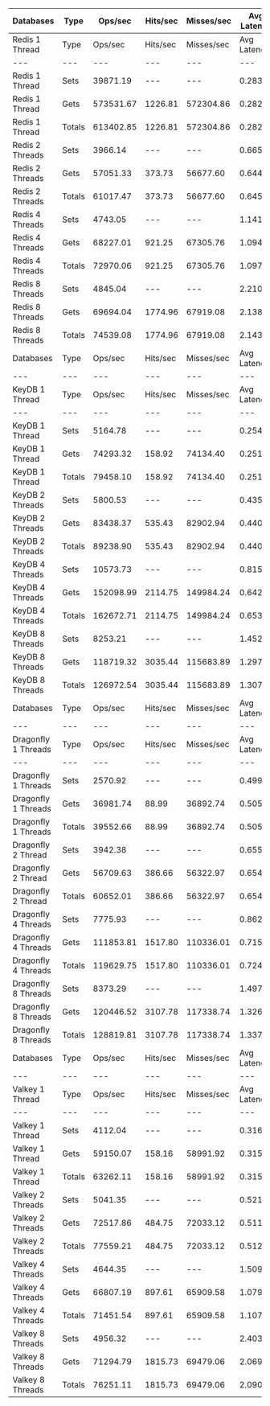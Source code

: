| Databases | Type | Ops/sec | Hits/sec | Misses/sec | Avg Latency | p50 Latency | p99 Latency | p99.9 Latency | KB/sec |
| --- | --- | --- | --- | --- | --- | --- | --- | --- | --- |
| Redis 1 Thread | Type | Ops/sec | Hits/sec | Misses/sec | Avg Latency | p50 Latency | p99 Latency | p99.9 Latency | KB/sec |
| --- | --- | --- | --- | --- | --- | --- | --- | --- | --- |
Redis 1 Thread | Sets | 39871.19 | --- | --- | 0.28320 | 0.27900 | 0.43900 | 0.44700 | 1868.51 |
Redis 1 Thread | Gets | 573531.67 | 1226.81 | 572304.86 | 0.28257 | 0.27900 | 0.47900 | 0.65500 | 21285.95 |
Redis 1 Thread | Totals | 613402.85 | 1226.81 | 572304.86 | 0.28261 | 0.27900 | 0.47900 | 0.65500 | 23154.46 |
Redis 2 Threads | Sets | 3966.14 | --- | --- | 0.66503 | 0.35100 | 4.09500 | 4.28700 | 185.87 |
Redis 2 Threads | Gets | 57051.33 | 373.73 | 56677.60 | 0.64401 | 0.34300 | 3.55100 | 5.37500 | 2118.52 |
Redis 2 Threads | Totals | 61017.47 | 373.73 | 56677.60 | 0.64538 | 0.34300 | 3.58300 | 5.34300 | 2304.39 |
Redis 4 Threads | Sets | 4743.05 | --- | --- | 1.14194 | 1.12700 | 1.93500 | 2.00700 | 222.30 |
Redis 4 Threads | Gets | 68227.01 | 921.25 | 67305.76 | 1.09458 | 1.09500 | 1.88700 | 2.06300 | 2535.91 |
Redis 4 Threads | Totals | 72970.06 | 921.25 | 67305.76 | 1.09766 | 1.09500 | 1.89500 | 2.06300 | 2758.21 |
Redis 8 Threads | Sets | 4845.04 | --- | --- | 2.21064 | 2.19100 | 3.87100 | 3.99900 | 227.07 |
Redis 8 Threads | Gets | 69694.04 | 1774.96 | 67919.08 | 2.13862 | 2.12700 | 3.83900 | 4.35100 | 2594.49 |
Redis 8 Threads | Totals | 74539.08 | 1774.96 | 67919.08 | 2.14330 | 2.14300 | 3.83900 | 4.28700 | 2821.56 |
| Databases | Type | Ops/sec | Hits/sec | Misses/sec | Avg Latency | p50 Latency | p99 Latency | p99.9 Latency | KB/sec |
| --- | --- | --- | --- | --- | --- | --- | --- | --- | --- |
| KeyDB 1 Thread | Type | Ops/sec | Hits/sec | Misses/sec | Avg Latency | p50 Latency | p99 Latency | p99.9 Latency | KB/sec |
| --- | --- | --- | --- | --- | --- | --- | --- | --- | --- |
KeyDB 1 Thread | Sets | 5164.78 | --- | --- | 0.25495 | 0.27100 | 0.43900 | 0.51900 | 242.04 |
KeyDB 1 Thread | Gets | 74293.32 | 158.92 | 74134.40 | 0.25145 | 0.26300 | 0.44700 | 0.48700 | 2757.31 |
KeyDB 1 Thread | Totals | 79458.10 | 158.92 | 74134.40 | 0.25167 | 0.26300 | 0.44700 | 0.48700 | 2999.35 |
KeyDB 2 Threads | Sets | 5800.53 | --- | --- | 0.43577 | 0.39100 | 0.83100 | 0.91900 | 271.83 |
KeyDB 2 Threads | Gets | 83438.37 | 535.43 | 82902.94 | 0.44043 | 0.39100 | 0.87900 | 0.99900 | 3098.32 |
KeyDB 2 Threads | Totals | 89238.90 | 535.43 | 82902.94 | 0.44013 | 0.39100 | 0.87900 | 0.99900 | 3370.15 |
KeyDB 4 Threads | Sets | 10573.73 | --- | --- | 0.81589 | 0.63900 | 3.18300 | 3.99900 | 495.57 |
KeyDB 4 Threads | Gets | 152098.99 | 2114.75 | 149984.24 | 0.64200 | 0.60700 | 1.87100 | 3.37500 | 5653.61 |
KeyDB 4 Threads | Totals | 162672.71 | 2114.75 | 149984.24 | 0.65330 | 0.61500 | 2.46300 | 3.39100 | 6149.19 |
KeyDB 8 Threads | Sets | 8253.21 | --- | --- | 1.45203 | 1.29500 | 3.90300 | 5.02300 | 386.80 |
KeyDB 8 Threads | Gets | 118719.32 | 3035.44 | 115683.89 | 1.29777 | 1.22300 | 3.55100 | 4.54300 | 4419.60 |
KeyDB 8 Threads | Totals | 126972.54 | 3035.44 | 115683.89 | 1.30780 | 1.23100 | 3.59900 | 4.54300 | 4806.40 |
| Databases | Type | Ops/sec | Hits/sec | Misses/sec | Avg Latency | p50 Latency | p99 Latency | p99.9 Latency | KB/sec |
| --- | --- | --- | --- | --- | --- | --- | --- | --- | --- |
| Dragonfly 1 Threads | Type | Ops/sec | Hits/sec | Misses/sec | Avg Latency | p50 Latency | p99 Latency | p99.9 Latency | KB/sec |
| --- | --- | --- | --- | --- | --- | --- | --- | --- | --- |
Dragonfly 1 Threads | Sets | 2570.92 | --- | --- | 0.49951 | 0.51100 | 1.27900 | 1.44700 | 120.48 |
Dragonfly 1 Threads | Gets | 36981.74 | 88.99 | 36892.74 | 0.50578 | 0.55900 | 1.26300 | 1.43100 | 1372.58 |
Dragonfly 1 Threads | Totals | 39552.66 | 88.99 | 36892.74 | 0.50538 | 0.55900 | 1.26300 | 1.43900 | 1493.06 |
Dragonfly 2 Thread | Sets | 3942.38 | --- | --- | 0.65522 | 0.59900 | 1.71100 | 1.99100 | 184.75 |
Dragonfly 2 Thread | Gets | 56709.63 | 386.66 | 56322.97 | 0.65473 | 0.60700 | 1.83900 | 3.11900 | 2105.91 |
Dragonfly 2 Thread | Totals | 60652.01 | 386.66 | 56322.97 | 0.65476 | 0.60700 | 1.83900 | 3.11900 | 2290.66 |
Dragonfly 4 Threads | Sets | 7775.93 | --- | --- | 0.86210 | 0.76700 | 3.66300 | 3.96700 | 364.45 |
Dragonfly 4 Threads | Gets | 111853.81 | 1517.80 | 110336.01 | 0.71507 | 0.70300 | 1.95100 | 2.78300 | 4157.49 |
Dragonfly 4 Threads | Totals | 119629.75 | 1517.80 | 110336.01 | 0.72463 | 0.70300 | 2.09500 | 3.63100 | 4521.94 |
Dragonfly 8 Threads | Sets | 8373.29 | --- | --- | 1.49730 | 1.30300 | 6.65500 | 8.19100 | 392.43 |
Dragonfly 8 Threads | Gets | 120446.52 | 3107.78 | 117338.74 | 1.32647 | 1.28700 | 3.56700 | 5.31100 | 4484.04 |
Dragonfly 8 Threads | Totals | 128819.81 | 3107.78 | 117338.74 | 1.33758 | 1.28700 | 3.74300 | 6.11100 | 4876.47 |
| Databases | Type | Ops/sec | Hits/sec | Misses/sec | Avg Latency | p50 Latency | p99 Latency | p99.9 Latency | KB/sec |
| --- | --- | --- | --- | --- | --- | --- | --- | --- | --- |
| Valkey 1 Thread | Type | Ops/sec | Hits/sec | Misses/sec | Avg Latency | p50 Latency | p99 Latency | p99.9 Latency | KB/sec |
| --- | --- | --- | --- | --- | --- | --- | --- | --- | --- |
Valkey 1 Thread | Sets | 4112.04 | --- | --- | 0.31640 | 0.31100 | 0.48700 | 0.58300 | 192.71 |
Valkey 1 Thread | Gets | 59150.07 | 158.16 | 58991.92 | 0.31581 | 0.30300 | 0.51100 | 0.55900 | 2195.44 |
Valkey 1 Thread | Totals | 63262.11 | 158.16 | 58991.92 | 0.31585 | 0.30300 | 0.51100 | 0.56700 | 2388.14 |
Valkey 2 Threads | Sets | 5041.35 | --- | --- | 0.52189 | 0.50300 | 3.10300 | 3.29500 | 236.26 |
Valkey 2 Threads | Gets | 72517.86 | 484.75 | 72033.12 | 0.51197 | 0.50300 | 1.15100 | 3.43900 | 2692.90 |
Valkey 2 Threads | Totals | 77559.21 | 484.75 | 72033.12 | 0.51261 | 0.50300 | 1.22300 | 3.34300 | 2929.16 |
Valkey 4 Threads | Sets | 4644.35 | --- | --- | 1.50983 | 1.07100 | 7.48700 | 7.51900 | 217.67 |
Valkey 4 Threads | Gets | 66807.19 | 897.61 | 65909.58 | 1.07909 | 1.06300 | 1.94300 | 2.92700 | 2483.11 |
Valkey 4 Threads | Totals | 71451.54 | 897.61 | 65909.58 | 1.10709 | 1.06300 | 2.52700 | 7.35900 | 2700.78 |
Valkey 8 Threads | Sets | 4956.32 | --- | --- | 2.40351 | 2.07900 | 7.29500 | 9.40700 | 232.29 |
Valkey 8 Threads | Gets | 71294.79 | 1815.73 | 69479.06 | 2.06908 | 2.04700 | 2.51100 | 5.91900 | 2654.08 |
Valkey 8 Threads | Totals | 76251.11 | 1815.73 | 69479.06 | 2.09081 | 2.06300 | 2.79900 | 7.10300 | 2886.37 |
